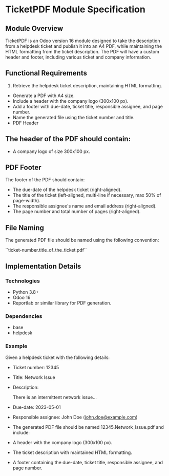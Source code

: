 # TicketPDF Module Specification
## Module Overview
TicketPDF is an Odoo version 16 module designed to take the description from a helpdesk ticket and publish it into an A4 PDF, while maintaining the HTML formatting from the ticket description. The PDF will have a custom header and footer, including various ticket and company information.

## Functional Requirements
1. Retrieve the helpdesk ticket description, maintaining HTML formatting.
- Generate a PDF with A4 size.
- Include a header with the company logo (300x100 px).
- Add a footer with due-date, ticket title, responsible assignee, and page number.
- Name the generated file using the ticket number and title.
- PDF Header

## The header of the PDF should contain:

- A company logo of size 300x100 px.
## PDF Footer
The footer of the PDF should contain:

- The due-date of the helpdesk ticket (right-aligned).
- The title of the ticket (left-aligned, multi-line if necessary, max 50% of page-width).
- The responsible assignee's name and email address (right-aligned).
- The page number and total number of pages (right-aligned).
## File Naming
The generated PDF file should be named using the following convention:


´´ticket-number.title_of_the_ticket.pdf´´

## Implementation Details
### Technologies
- Python 3.8+
- Odoo 16
- Reportlab or similar library for PDF generation.
### Dependencies
- base
- helpdesk

### Example
Given a helpdesk ticket with the following details:

- Ticket number: 12345
- Title: Network Issue
- Description: <p>There is an intermittent network issue...</p>
- Due-date: 2023-05-01
- Responsible assignee: John Doe (john.doe@example.com)
- The generated PDF file should be named 12345.Network_Issue.pdf and include:

- A header with the company logo (300x100 px).
- The ticket description with maintained HTML formatting.
- A footer containing the due-date, ticket title, responsible assignee, and page number.
